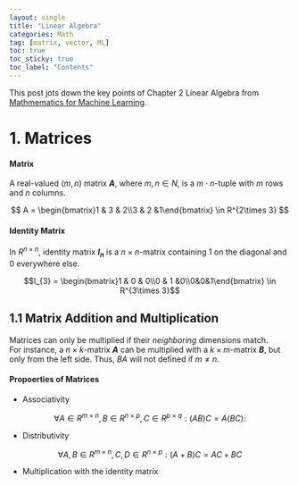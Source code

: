 ```yaml
---
layout: single
title: "Linear Algebra"
categories: Math
tag: [matrix, vector, ML]
toc: true
toc_sticky: true
toc_label: "Contents"
---
```


This post jots down the key points of Chapter 2 Linear Algebra from [Mathmematics for Machine Learning](https://mml-book.github.io).
# 1. Matrices
#### Matrix
A real-valued ($m, n$) matrix ***A***, where $m, n \in N$, is a $m\cdot n$-tuple with $m$ rows and $n$ columns.

$$ A = \begin{bmatrix}1 & 3 & 2\\3 & 2 &1\end{bmatrix} \in R^{2\times 3} $$
  
#### Identity Matrix
In $R^{n\times n}$, identity matrix ***$I_{n}$*** is a $n \times n$-matrix containing 1 on the diagonal and 0 everywhere else.

$$I_{3} = \begin{bmatrix}1 & 0 & 0\\0 & 1 &0\\0&0&1\end{bmatrix} \in R^{3\times 3}$$
  
## 1.1 Matrix Addition and Multiplication
Matrices can only be multiplied if their *neighboring* dimensions match. \
For instance, a $n\times k$-matrix ***A*** can be multiplied with a $k\times m$-matrix ***B***, but only from the left side. Thus, $BA$ will not defined if $m\neq n$.

#### Propoerties of Matrices
- Associativity

$$\forall A \in R^{m\times n}, B \in R^{n \times p}, C \in R^{p\times q}: (AB)C=A(BC):  $$
- Distributivity

$$\forall A,B \in R^{m\times n}, C,D \in R^{n\times p}: (A+B)C=AC + BC$$
- Multiplication with the identity matrix



